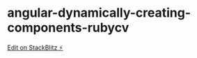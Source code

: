 # angular-dynamically-creating-components-rubycv

[Edit on StackBlitz ⚡️](https://stackblitz.com/edit/angular-dynamically-creating-components-rubycv)
